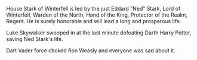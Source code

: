 House Stark of Winterfell is led by the just Eddard "Ned" Stark, Lord of
Winterfell, Warden of the North, Hand of the King, Protector of the Realm,
Regent.  He is surely honorable and will lead a long and prosperous life.

Luke Skywalker swooped in at the last minute defeating Darth Harry Potter, saving Ned Stark's life.

Dart Vader force choked Ron Weasly and everyone was sad about it.
